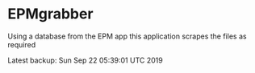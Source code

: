 # EPMgrabber
Using a database from the EPM app this application scrapes the files as required


Latest backup: Sun Sep 22 05:39:01 UTC 2019
